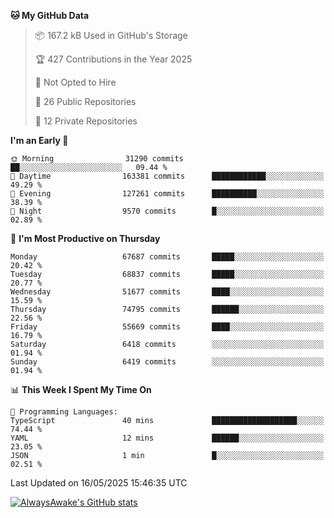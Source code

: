 <!--START_SECTION:waka-->
**🐱 My GitHub Data** 

> 📦 167.2 kB Used in GitHub's Storage 
 > 
> 🏆 427 Contributions in the Year 2025
 > 
> 🚫 Not Opted to Hire
 > 
> 📜 26 Public Repositories 
 > 
> 🔑 12 Private Repositories 
 > 
**I'm an Early 🐤** 

```text
🌞 Morning                31290 commits       ██░░░░░░░░░░░░░░░░░░░░░░░   09.44 % 
🌆 Daytime                163381 commits      ████████████░░░░░░░░░░░░░   49.29 % 
🌃 Evening                127261 commits      ██████████░░░░░░░░░░░░░░░   38.39 % 
🌙 Night                  9570 commits        █░░░░░░░░░░░░░░░░░░░░░░░░   02.89 % 
```
📅 **I'm Most Productive on Thursday** 

```text
Monday                   67687 commits       █████░░░░░░░░░░░░░░░░░░░░   20.42 % 
Tuesday                  68837 commits       █████░░░░░░░░░░░░░░░░░░░░   20.77 % 
Wednesday                51677 commits       ████░░░░░░░░░░░░░░░░░░░░░   15.59 % 
Thursday                 74795 commits       ██████░░░░░░░░░░░░░░░░░░░   22.56 % 
Friday                   55669 commits       ████░░░░░░░░░░░░░░░░░░░░░   16.79 % 
Saturday                 6418 commits        ░░░░░░░░░░░░░░░░░░░░░░░░░   01.94 % 
Sunday                   6419 commits        ░░░░░░░░░░░░░░░░░░░░░░░░░   01.94 % 
```


📊 **This Week I Spent My Time On** 

```text
💬 Programming Languages: 
TypeScript               40 mins             ███████████████████░░░░░░   74.44 % 
YAML                     12 mins             ██████░░░░░░░░░░░░░░░░░░░   23.05 % 
JSON                     1 min               █░░░░░░░░░░░░░░░░░░░░░░░░   02.51 % 
```


 Last Updated on 16/05/2025 15:46:35 UTC
<!--END_SECTION:waka-->

[![AlwaysAwake's GitHub stats](https://github-readme-stats.vercel.app/api?username=AlwaysAwake&show_icons=true&theme=github_dark&count_private=true)](https://github.com/AlwaysAwake/AlwaysAwake)
